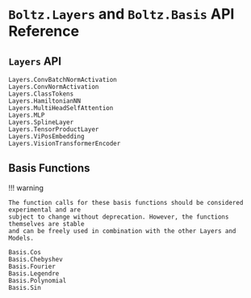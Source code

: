 # `Boltz.Layers` and `Boltz.Basis` API Reference

## `Layers` API

```@docs
Layers.ConvBatchNormActivation
Layers.ConvNormActivation
Layers.ClassTokens
Layers.HamiltonianNN
Layers.MultiHeadSelfAttention
Layers.MLP
Layers.SplineLayer
Layers.TensorProductLayer
Layers.ViPosEmbedding
Layers.VisionTransformerEncoder
```

## Basis Functions

!!! warning

    The function calls for these basis functions should be considered experimental and are
    subject to change without deprecation. However, the functions themselves are stable
    and can be freely used in combination with the other Layers and Models.

```@docs
Basis.Cos
Basis.Chebyshev
Basis.Fourier
Basis.Legendre
Basis.Polynomial
Basis.Sin
```
